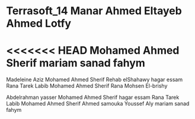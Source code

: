 Terrasoft_14 Manar Ahmed Eltayeb Ahmed Lotfy
============
<<<<<<< HEAD
Mohamed Ahmed Sherif
mariam sanad fahym
=======
Madeleine Aziz
Mohamed Ahmed Sherif
Rehab elShahawy
hagar essam
Rana Tarek Labib
Mohamed Ahmed Sherif
Rana Mohsen El-brishy

Abdelrahman yasser
Mohamed Ahmed Sherif
hagar essam
Rana Tarek Labib
Mohamed Ahmed Sherif
Ahmed samouka
Youssef Aly
mariam sanad fahym
